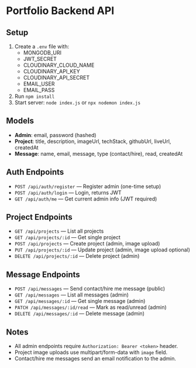 # Portfolio Backend API

## Setup
1. Create a `.env` file with:
   - MONGODB_URI
   - JWT_SECRET
   - CLOUDINARY_CLOUD_NAME
   - CLOUDINARY_API_KEY
   - CLOUDINARY_API_SECRET
   - EMAIL_USER
   - EMAIL_PASS
2. Run `npm install`
3. Start server: `node index.js` or `npx nodemon index.js`

## Models
- **Admin**: email, password (hashed)
- **Project**: title, description, imageUrl, techStack, githubUrl, liveUrl, createdAt
- **Message**: name, email, message, type (contact/hire), read, createdAt

## Auth Endpoints
- `POST /api/auth/register` — Register admin (one-time setup)
- `POST /api/auth/login` — Login, returns JWT
- `GET /api/auth/me` — Get current admin info (JWT required)

## Project Endpoints
- `GET /api/projects` — List all projects
- `GET /api/projects/:id` — Get single project
- `POST /api/projects` — Create project (admin, image upload)
- `PUT /api/projects/:id` — Update project (admin, image upload optional)
- `DELETE /api/projects/:id` — Delete project (admin)

## Message Endpoints
- `POST /api/messages` — Send contact/hire me message (public)
- `GET /api/messages` — List all messages (admin)
- `GET /api/messages/:id` — Get single message (admin)
- `PATCH /api/messages/:id/read` — Mark as read/unread (admin)
- `DELETE /api/messages/:id` — Delete message (admin)

## Notes
- All admin endpoints require `Authorization: Bearer <token>` header.
- Project image uploads use multipart/form-data with `image` field.
- Contact/hire me messages send an email notification to the admin. 